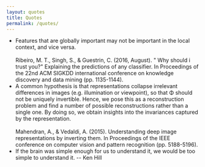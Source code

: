 ```yaml
---
layout: quotes
title: Quotes
permalink: /quotes/
---
```

<ul>
    <li>Features that are globally important may not be important in the local context, and vice versa.<br><br>Ribeiro, M. T., Singh, S., & Guestrin, C. (2016, August). " Why should i trust you?" Explaining the predictions of any classifier. In Proceedings of the 22nd ACM SIGKDD international conference on knowledge discovery and data mining (pp. 1135-1144). </li>
    <li>A common hypothesis is that representations collapse irrelevant differences in images (e.g. illumination or viewpoint), so that Φ should not be uniquely invertible. Hence, we pose this as a reconstruction problem and find a number of possible reconstructions rather than a single one. By doing so, we obtain insights into the invariances captured by the representation. 
    <br><br>Mahendran, A., & Vedaldi, A. (2015). Understanding deep image representations by inverting them. In Proceedings of the IEEE conference on computer vision and pattern recognition (pp. 5188-5196).</li>
    <li>
        If the brain was simple enough for us to understand it, we would be too simple to understand it. -- Ken Hill
    </li>

</ul>
